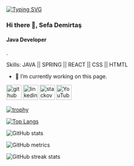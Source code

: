 <a href="https://git.io/typing-svg"><img src="https://readme-typing-svg.demolab.com?font=Fira+Code&pause=1000&width=435&lines=Hi+Here+👋" alt="Typing SVG" /></a>

### Hi there 👋, Sefa Demirtaş
#### Java Developer
.

Skills: JAVA || SPRING || REACT || CSS || HTMTL

- 🔭 I’m currently working on this page. 


[<img src='https://cdn.jsdelivr.net/npm/simple-icons@3.0.1/icons/github.svg' alt='github' height='40'>](https://github.com/tugsef)  [<img src='https://cdn.jsdelivr.net/npm/simple-icons@3.0.1/icons/linkedin.svg' alt='linkedin' height='40'>](https://www.linkedin.com/in/sefa-demirtaş-86b473230/)  [<img src='https://cdn.jsdelivr.net/npm/simple-icons@3.0.1/icons/stackoverflow.svg' alt='stackoverflow' height='40'>](https://stackoverflow.com/users/14768745)  [<img src='https://cdn.jsdelivr.net/npm/simple-icons@3.0.1/icons/youtube.svg' alt='YouTube' height='40'>](https://www.youtube.com/channel/@sefad.4331)  

[![trophy](https://github-profile-trophy.vercel.app/?username=tugsef)](https://github.com/ryo-ma/github-profile-trophy)

[![Top Langs](https://github-readme-stats.vercel.app/api/top-langs/?username=tugsef)](https://github.com/anuraghazra/github-readme-stats)

![GitHub stats](https://github-readme-stats.vercel.app/api?username=tugsef&show_icons=true)  

![GitHub metrics](https://metrics.lecoq.io/tugsef)  

![GitHub streak stats](https://streak-stats.demolab.com/?user=tugsef)  


